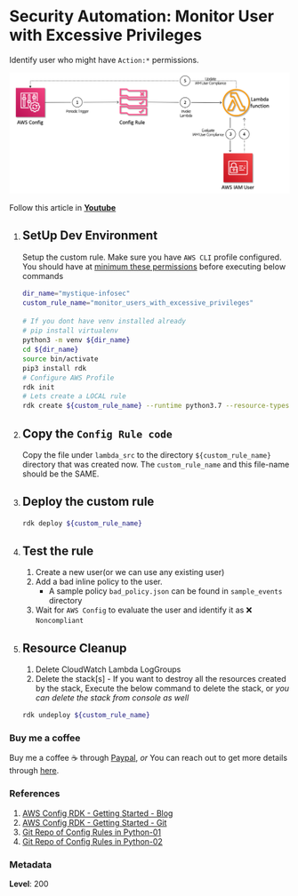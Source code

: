 # Security Automation: Monitor User with Excessive Privileges

 Identify user who might have `Action:*` permissions.

   ![Security Automation: Monitor User with Excessive Privileges](images/miztiik_github_aws_config_monitor_user_with_excessive_privileges.png)

  Follow this article in **[Youtube](https://youtube.com/c/ValaxyTechnologies)**

1. ## SetUp Dev Environment

    Setup the custom rule. Make sure you have `AWS CLI` profile configured. You should have at [minimum these permissions](https://github.com/awslabs/aws-config-rdk/blob/master/policy/rdk-minimum-permissions.json) before executing below commands

    ```sh
    dir_name="mystique-infosec"
    custom_rule_name="monitor_users_with_excessive_privileges"

    # If you dont have venv installed already
    # pip install virtualenv
    python3 -m venv ${dir_name}
    cd ${dir_name}
    source bin/activate
    pip3 install rdk
    # Configure AWS Profile
    rdk init
    # Lets create a LOCAL rule
    rdk create ${custom_rule_name} --runtime python3.7 --resource-types AWS::IAM::User
    ```

1. ## Copy the `Config Rule code`

    Copy the file under `lambda_src` to the directory `${custom_rule_name}` directory that was created now. The `custom_rule_name` and this file-name should be the SAME.

1. ## Deploy the custom rule

    ```sh
    rdk deploy ${custom_rule_name}
    ```

1. ## Test the rule

    1. Create a new user(or we can use any existing user)
    1. Add a bad inline policy to the user.
        - A sample policy `bad_policy.json` can be found in `sample_events` directory
    1. Wait for `AWS Config` to evaluate the user and identify it as :x: `Noncompliant`

1. ## Resource Cleanup

    1. Delete CloudWatch Lambda LogGroups
    1. Delete the stack[s] - If you want to destroy all the resources created by the stack, Execute the below command to delete the stack, or _you can delete the stack from console as well_

      ```sh
      rdk undeploy ${custom_rule_name}
      ```

### Buy me a coffee

Buy me a coffee ☕ through [Paypal](https://paypal.me/valaxy), _or_ You can reach out to get more details through [here](https://youtube.com/c/valaxytechnologies/about).

### References

1. [AWS Config RDK - Getting Started - Blog](https://aws.amazon.com/blogs/mt/how-to-develop-custom-aws-config-rules-using-the-rule-development-kit/)
1. [AWS Config RDK - Getting Started - Git](https://github.com/awslabs/aws-config-rdk)
1. [Git Repo of Config Rules in Python-01](https://github.com/awslabs/aws-config-rules/tree/master/python)
1. [Git Repo of Config Rules in Python-02](https://github.com/dome9/cloud-bots/tree/master/bots)

### Metadata

**Level**: 200
